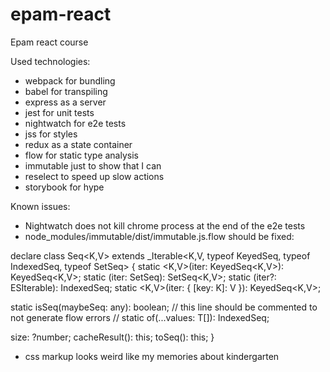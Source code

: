 # epam-react
Epam react course

Used technologies:
- webpack for bundling
- babel for transpiling
- express as a server
- jest for unit tests
- nightwatch for e2e tests
- jss for styles
- redux as a state container
- flow for static type analysis
- immutable just to show that I can
- reselect to speed up slow actions
- storybook for hype

Known issues:
- Nightwatch does not kill chrome process at the end of the e2e tests
- node_modules/immutable/dist/immutable.js.flow should be fixed:

declare class Seq<K,V> extends _Iterable<K,V, typeof KeyedSeq, typeof IndexedSeq, typeof SetSeq> {
  static <K,V>(iter: KeyedSeq<K,V>):   KeyedSeq<K,V>;
  static <T>  (iter: SetSeq<T>):       SetSeq<K,V>;
  static <T>  (iter?: ESIterable<T>):  IndexedSeq<T>;
  static <K,V>(iter: { [key: K]: V }): KeyedSeq<K,V>;

  static isSeq(maybeSeq: any): boolean;
  // this line should be commented to not generate flow errors
  // static of<T>(...values: T[]): IndexedSeq<T>;

  size: ?number;
  cacheResult(): this;
  toSeq(): this;
}

- css markup looks weird like my memories about kindergarten
